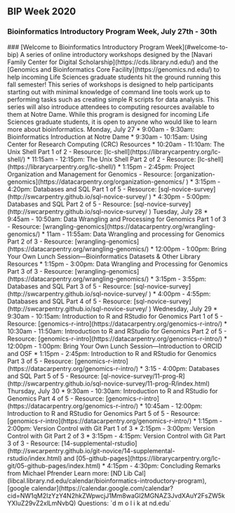 ## BIP Week 2020
### Bioinformatics Introductory Program Week, July 27th - 30th

<div class="container">

<section id="main_content">### [<span aria-hidden="true" class="octicon octicon-link">Welcome to Bioinformatics Introductory Program Week</span>](#welcome-to-bip) A series of online introductory workshops designed by the [Navari Family Center for Digital Scholarship](https://cds.library.nd.edu/) and the [Genomics and Bioinformatics Core Facility](https://genomics.nd.edu/) to help incoming Life Sciences graduate students hit the ground running this fall semester! This series of workshops is designed to help participants starting out with minimal knowledge of command line tools work up to performing tasks such as creating simple R scripts for data analysis. This series will also introduce attendees to computing resources available to them at Notre Dame. While this program is designed for incoming Life Sciences graduate students, it is open to anyone who would like to learn more about bioinformatics. Monday, July 27 * 9:00am - 9:30am: Bioinformatics Introduction at Notre Dame * 9:30am - 10:15am: Using Center for Research Computing (CRC) Resources * 10:20am - 11:10am: The Unix Shell Part 1 of 2 - Resource: [lc-shell](https://librarycarpentry.org/lc-shell/) * 11:15am - 12:15pm: The Unix Shell Part 2 of 2 - Resource: [lc-shell](https://librarycarpentry.org/lc-shell/) * 1:15pm - 2:45pm: Project Organization and Management for Genomics - Resource: [organization-genomics](https://datacarpentry.org/organization-genomics/ ) * 3:15pm - 4:20pm: Databases and SQL Part 1 of 5 - Resource: [sql-novice-survey](http://swcarpentry.github.io/sql-novice-survey/ ) * 4:30pm - 5:00pm: Databases and SQL Part 2 of 5 - Resource: [sql-novice-survey](http://swcarpentry.github.io/sql-novice-survey/ ) Tuesday, July 28 * 9:45am - 10:50am: Data Wrangling and Processing for Genomics Part 1 of 3 - Resource: [wrangling-genomics](https://datacarpentry.org/wrangling-genomics/) * 11am - 11:55am: Data Wrangling and processing for Genomics Part 2 of 3 - Resource: [wrangling-genomics](https://datacarpentry.org/wrangling-genomics/) * 12:00pm - 1:00pm: Bring Your Own Lunch Session—Bioinformatics Datasets & Other Library Resources * 1:15pm - 3:00pm: Data Wrangling and Processing for Genomics Part 3 of 3 - Resource: [wrangling-genomics](https://datacarpentry.org/wrangling-genomics/) * 3:15pm - 3:55pm: Databases and SQL Part 3 of 5 - Resource: [sql-novice-survey](http://swcarpentry.github.io/sql-novice-survey/ ) * 4:00pm - 4:55pm: Databases and SQL Part 4 of 5 - Resource: [sql-novice-survey](http://swcarpentry.github.io/sql-novice-survey/ ) Wednesday, July 29 * 9:30am - 10:15am: Introduction to R and RStudio for Genomics Part 1 of 5 - Resource: [genomics-r-intro](https://datacarpentry.org/genomics-r-intro/) * 10:30am - 11:50am: Introduction to R and RStudio for Genomics Part 2 of 5 - Resource: [genomics-r-intro](https://datacarpentry.org/genomics-r-intro/) * 12:00pm - 1:00pm: Bring Your Own Lunch Session—Introduction to ORCID and OSF * 1:15pm - 2:45pm: Introduction to R and RStudio for Genomics Part 3 of 5 - Resource: [genomics-r-intro](https://datacarpentry.org/genomics-r-intro/) * 3:15 - 4:00pm: Databases and SQL Part 5 of 5 - Resource: [ql-novice-survey/11-prog-R](http://swcarpentry.github.io/sql-novice-survey/11-prog-R/index.html) Thursday, July 30 * 9:30am - 10:30am: Introduction to R and RStudio for Genomics Part 4 of 5 - Resource: [genomics-r-intro](https://datacarpentry.org/genomics-r-intro/) * 10:45am - 12:00pm: Introduction to R and RStudio for Genomics Part 5 of 5 - Resource: [genomics-r-intro](https://datacarpentry.org/genomics-r-intro/) * 1:15pm - 2:00pm: Version Control with Git Part 1 of 3 * 2:15pm - 3:00pm: Version Control with Git Part 2 of 3 * 3:15pm - 4:15pm: Version Control with Git Part 3 of 3 - Resource: [14-supplemental-rstudio](http://swcarpentry.github.io/git-novice/14-supplemental-rstudio/index.html) and [05-github-pages](https://librarycarpentry.org/lc-git/05-github-pages/index.html) * 4:15pm - 4:30pm: Concluding Remarks from Michael Pfrender Learn more: [ND Lib Cal](libcal.library.nd.edu/calendar/bioinformatics-introductory-program), [google calendar](https://calendar.google.com/calendar?cid=NW1qM2IzYzY4N2hkZWpwcjJ1Mm8waGl2MGNAZ3JvdXAuY2FsZW5kYXIuZ29vZ2xlLmNvbQ) Questions: `d m o l i k at nd.edu`</section>

</div>
